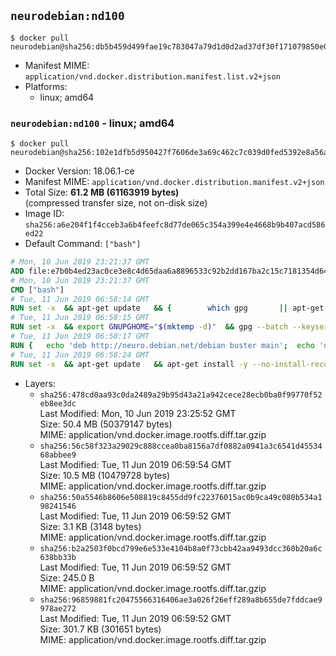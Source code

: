 ## `neurodebian:nd100`

```console
$ docker pull neurodebian@sha256:db5b459d499fae19c783047a79d1d0d2ad37df30f171079850e078e4d24b7789
```

-	Manifest MIME: `application/vnd.docker.distribution.manifest.list.v2+json`
-	Platforms:
	-	linux; amd64

### `neurodebian:nd100` - linux; amd64

```console
$ docker pull neurodebian@sha256:102e1dfb5d950427f7606de3a69c462c7c039d0fed5392e8a56aae9c5908fb27
```

-	Docker Version: 18.06.1-ce
-	Manifest MIME: `application/vnd.docker.distribution.manifest.v2+json`
-	Total Size: **61.2 MB (61163919 bytes)**  
	(compressed transfer size, not on-disk size)
-	Image ID: `sha256:a6e204f1f4cceb3a6b4feefc8d77de065c354a399e4e4668b9b407acd586ed22`
-	Default Command: `["bash"]`

```dockerfile
# Mon, 10 Jun 2019 23:21:37 GMT
ADD file:e7b0b4ed23ac0ce3e8c4d65daa6a8896533c92b2dd167ba2c15c7181354d64b6 in / 
# Mon, 10 Jun 2019 23:21:37 GMT
CMD ["bash"]
# Tue, 11 Jun 2019 06:58:14 GMT
RUN set -x 	&& apt-get update 	&& { 		which gpg 		|| apt-get install -y --no-install-recommends gnupg 	; } 	&& { 		gpg --version | grep -q '^gpg (GnuPG) 1\.' 		|| apt-get install -y --no-install-recommends dirmngr 	; } 	&& rm -rf /var/lib/apt/lists/*
# Tue, 11 Jun 2019 06:58:15 GMT
RUN set -x 	&& export GNUPGHOME="$(mktemp -d)" 	&& gpg --batch --keyserver ha.pool.sks-keyservers.net --recv-keys DD95CC430502E37EF840ACEEA5D32F012649A5A9 	&& gpg --batch --export DD95CC430502E37EF840ACEEA5D32F012649A5A9 > /etc/apt/trusted.gpg.d/neurodebian.gpg 	&& rm -rf "$GNUPGHOME" 	&& apt-key list | grep neurodebian
# Tue, 11 Jun 2019 06:58:17 GMT
RUN { 	echo 'deb http://neuro.debian.net/debian buster main'; 	echo 'deb http://neuro.debian.net/debian data main'; 	echo '#deb-src http://neuro.debian.net/debian-devel buster main'; } > /etc/apt/sources.list.d/neurodebian.sources.list
# Tue, 11 Jun 2019 06:58:24 GMT
RUN set -x 	&& apt-get update 	&& apt-get install -y --no-install-recommends neurodebian-freeze eatmydata 	&& ln -s /usr/bin/eatmydata /usr/local/bin/apt-get 	&& rm -rf /var/lib/apt/lists/*
```

-	Layers:
	-	`sha256:478cd0aa93c0da2489a29b95d43a21a942cece28ecb0ba0f99770f52eb8ee3dc`  
		Last Modified: Mon, 10 Jun 2019 23:25:52 GMT  
		Size: 50.4 MB (50379147 bytes)  
		MIME: application/vnd.docker.image.rootfs.diff.tar.gzip
	-	`sha256:56c58f323a29029c888ccea0ba8156a7df0882a0941a3c6541d4553468abbee9`  
		Last Modified: Tue, 11 Jun 2019 06:59:54 GMT  
		Size: 10.5 MB (10479728 bytes)  
		MIME: application/vnd.docker.image.rootfs.diff.tar.gzip
	-	`sha256:50a5546b8606e508819c8455dd9fc22376015ac0b9ca49c080b534a198241546`  
		Last Modified: Tue, 11 Jun 2019 06:59:52 GMT  
		Size: 3.1 KB (3148 bytes)  
		MIME: application/vnd.docker.image.rootfs.diff.tar.gzip
	-	`sha256:b2a2503f0bcd799e6e533e4104b8a0f73cbb42aa9493dcc360b20a6c638bb33b`  
		Last Modified: Tue, 11 Jun 2019 06:59:52 GMT  
		Size: 245.0 B  
		MIME: application/vnd.docker.image.rootfs.diff.tar.gzip
	-	`sha256:96859881fc20475566316406ae3a026f26eff289a8b655de7fddcae9978ae272`  
		Last Modified: Tue, 11 Jun 2019 06:59:52 GMT  
		Size: 301.7 KB (301651 bytes)  
		MIME: application/vnd.docker.image.rootfs.diff.tar.gzip
